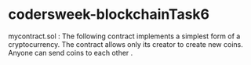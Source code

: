 # codersweek-blockchainTask6
mycontract.sol :
The following contract implements a simplest form of a cryptocurrency.
The contract allows only its creator to create new coins.
Anyone can send coins to each other .
